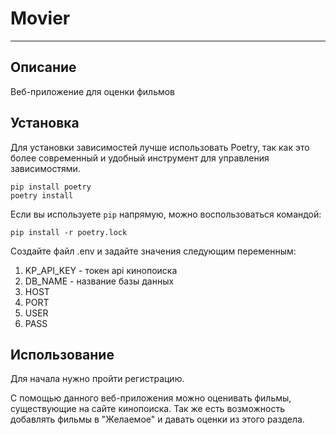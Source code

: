 # Movier

***
## Описание

Веб-приложение для оценки фильмов

## Установка

Для установки зависимостей лучше использовать Poetry, так как это более современный и удобный инструмент для управления зависимостями.

```
pip install poetry
poetry install
```

Если вы используете `pip` напрямую, можно воспользоваться командой:

`pip install -r poetry.lock`

Создайте файл .env и задайте значения следующим переменным:
1. KP_API_KEY - токен api кинопоиска
2. DB_NAME - название базы данных
3. HOST
4. PORT
5. USER 
6. PASS

## Использование

Для начала нужно пройти регистрацию.

С помощью данного веб-приложения можно оценивать фильмы, существующие на сайте кинопоиска. Так же есть возможность добавлять фильмы в "Желаемое" и давать оценки из этого раздела.
